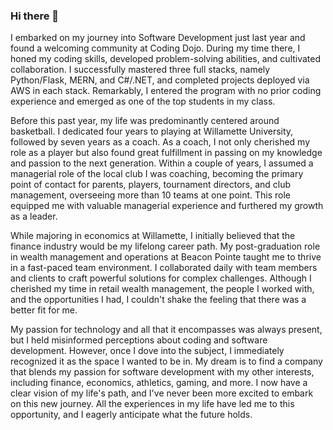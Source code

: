 ### Hi there 👋

I embarked on my journey into Software Development just last year and found a welcoming community at Coding Dojo. During my time there, I honed my coding skills, developed problem-solving abilities, and cultivated collaboration. I successfully mastered three full stacks, namely Python/Flask, MERN, and C#/.NET, and completed projects deployed via AWS in each stack. Remarkably, I entered the program with no prior coding experience and emerged as one of the top students in my class.

Before this past year, my life was predominantly centered around basketball. I dedicated four years to playing at Willamette University, followed by seven years as a coach. As a coach, I not only cherished my role as a player but also found great fulfillment in passing on my knowledge and passion to the next generation. Within a couple of years, I assumed a managerial role of the local club I was coaching, becoming the primary point of contact for parents, players, tournament directors, and club management, overseeing more than 10 teams at one point. This role equipped me with valuable managerial experience and furthered my growth as a leader.

While majoring in economics at Willamette, I initially believed that the finance industry would be my lifelong career path. My post-graduation role in wealth management and operations at Beacon Pointe taught me to thrive in a fast-paced team environment. I collaborated daily with team members and clients to craft powerful solutions for complex challenges. Although I cherished my time in retail wealth management, the people I worked with, and the opportunities I had, I couldn't shake the feeling that there was a better fit for me.

My passion for technology and all that it encompasses was always present, but I held misinformed perceptions about coding and software development. However, once I dove into the subject, I immediately recognized it as the space I wanted to be in. My dream is to find a company that blends my passion for software development with my other interests, including finance, economics, athletics, gaming, and more. I now have a clear vision of my life's path, and I've never been more excited to embark on this new journey. All the experiences in my life have led me to this opportunity, and I eagerly anticipate what the future holds.


<!--
**kylemcnally10/kylemcnally10** is a ✨ _special_ ✨ repository because its `README.md` (this file) appears on your GitHub profile.

Here are some ideas to get you started:

- 🔭 I’m currently working on ...
- 🌱 I’m currently learning ...
- 👯 I’m looking to collaborate on ...
- 🤔 I’m looking for help with ...
- 💬 Ask me about ...
- 📫 How to reach me: ...
- 😄 Pronouns: ...
- ⚡ Fun fact: ...
-->
